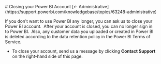 <properties pageTitle="Closing your Power BI Account" description="Closing your Power BI Account" services="powerbi" documentationCenter="" authors="v-anpasi" manager="mblythe" editor=""/>
<tags ms.service="powerbi" ms.devlang="NA" ms.topic="article" ms.tgt_pltfrm="NA" ms.workload="powerbi" ms.date="06/26/2015" ms.author="v-anpasi"/>
# Closing your Power BI Account
[← Administrative](https://support.powerbi.com/knowledgebase/topics/63248-administrative)

If you don't want to use Power BI any longer, you can ask us to close your Power BI account.  After your account is closed, you can no longer sign in to Power BI.  Also, any customer data you uploaded or created in Power BI is deleted according to the data retention policy in the Power BI Terms of Service.

-   To close your account, send us a message by clicking **Contact Support** on the right-hand side of this page.
